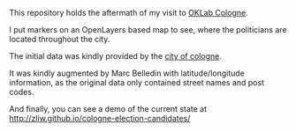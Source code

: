 This repository holds the aftermath of my visit to [OKLab Cologne](http://www.meetup.com/OKLab-Koln-Meetup/).

I put markers on an OpenLayers based map to see, where the politicians are located throughout
the city.

The initial data was kindly provided by the [city of cologne](http://www.offenedaten-koeln.de/).

It was kindly augmented by Marc Belledin with latitude/longitude information, as the original data only contained street names and post codes.

And finally, you can see a demo of the current state at http://zliw.github.io/cologne-election-candidates/